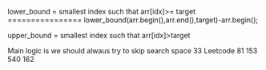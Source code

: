 lower_bound = smallest index such that arr[idx]>= target ================ lower_bound(arr.begin(),arr.end(),target)-arr.begin();

upper_bound = smallest index such that arr[idx]>target

Main logic is we should alwaus try to skip search space
33 Leetcode
81
153
540
162
